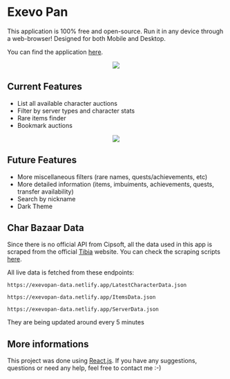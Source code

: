 
# Exevo Pan

This application is 100% free and open-source. Run it in any device through a web-browser! Designed for both Mobile and Desktop.

You can find the application [here](https://exevopan.com/).

<p align="center">
	<img src="https://exevopan.netlify.app/icons/favicon-96x96.png">
</p>

## Current Features

- List all available character auctions
- Filter by server types and character stats
- Rare items finder
- Bookmark auctions
<p align="center">
	<img src="https://i.imgur.com/aT5xhiU.png">
</p>

## Future Features

- More miscellaneous filters (rare names, quests/achievements, etc)
- More detailed information (items, imbuiments, achievements, quests, transfer availability)
- Search by nickname
- Dark Theme

## Char Bazaar Data

Since there is no official API from Cipsoft, all the data used in this app is scraped from the official [Tibia](https://www.tibia.com/) website. You can check the scraping scripts [here](https://github.com/xandjiji/tibia-bazaar-scraper).

All live data is fetched from these endpoints:

`https://exevopan-data.netlify.app/LatestCharacterData.json`

`https://exevopan-data.netlify.app/ItemsData.json`

`https://exevopan-data.netlify.app/ServerData.json`

They are being updated around every 5 minutes

## More informations

This project was done using [React.js](https://reactjs.org/).
If you have any suggestions, questions or need any help, feel free to contact me :-)
